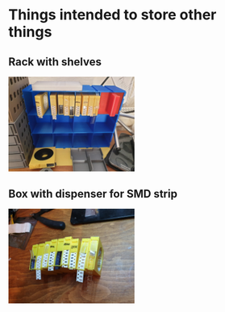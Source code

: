 # Things intended to store other things

## Rack with shelves

<img alt="Shelve rack" src="img/20190220_144334.jpg" width="250px"/>

## Box with dispenser for SMD strip

<img alt="Shelve rack" src="img/20190220_083147.jpg" width="250px"/>
